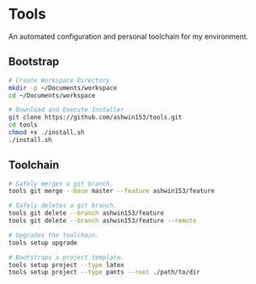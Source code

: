 # Tools
An automated configuration and personal toolchain for my environment.

## Bootstrap
```sh
# Create Workspace Directory
mkdir -p ~/Documents/workspace
cd ~/Documents/workspace

# Download and Execute Installer
git clone https://github.com/ashwin153/tools.git
cd tools
chmod +x ./install.sh
./install.sh
```

## Toolchain
```sh
# Safely merges a git branch.
tools git merge --base master --feature ashwin153/feature

# Safely deletes a git branch.
tools git delete --branch ashwin153/feature
tools git delete --branch ashwin153/feature --remote

# Upgrades the toolchain.
tools setup upgrade

# Bootstraps a project template.
tools setup project --type latex
tools setup project --type pants --root ./path/to/dir
```
